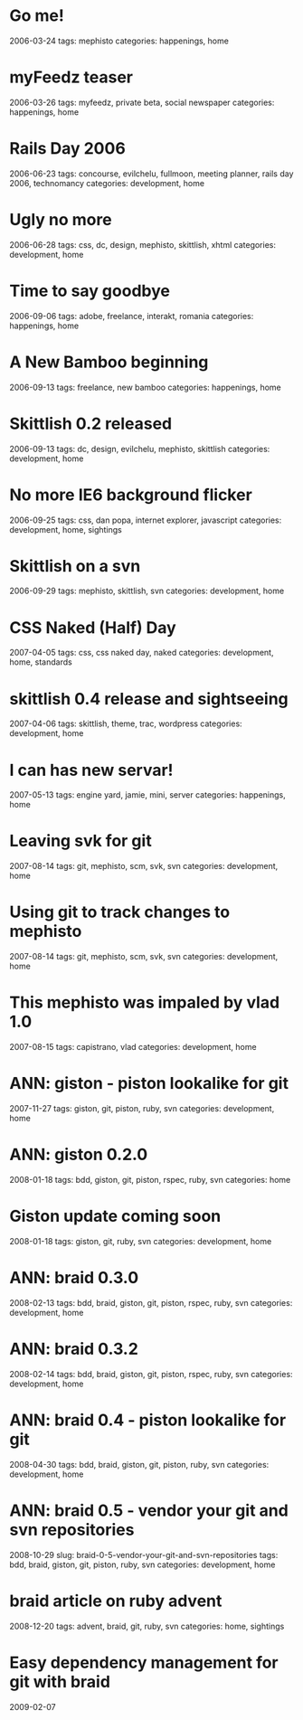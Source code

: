 # Go me!
  2006-03-24
  tags: mephisto
  categories: happenings, home

# myFeedz teaser
  2006-03-26
  tags: myfeedz, private beta, social newspaper
  categories: happenings, home

# Rails Day 2006
  2006-06-23
  tags: concourse, evilchelu, fullmoon, meeting planner, rails day 2006, technomancy
  categories: development, home

# Ugly no more
  2006-06-28
  tags: css, dc, design, mephisto, skittlish, xhtml
  categories: development, home

# Time to say goodbye
  2006-09-06
  tags: adobe, freelance, interakt, romania
  categories: happenings, home

# A New Bamboo beginning
  2006-09-13
  tags: freelance, new bamboo
  categories: happenings, home

# Skittlish 0.2 released
  2006-09-13
  tags: dc, design, evilchelu, mephisto, skittlish
  categories: development, home

# No more IE6 background flicker
  2006-09-25
  tags: css, dan popa, internet explorer, javascript
  categories: development, home, sightings

# Skittlish on a svn
  2006-09-29
  tags: mephisto, skittlish, svn
  categories: development, home

# CSS Naked (Half) Day
  2007-04-05
  tags: css, css naked day, naked
  categories: development, home, standards

# skittlish 0.4 release and sightseeing
  2007-04-06
  tags: skittlish, theme, trac, wordpress
  categories: development, home

# I can has new servar!
  2007-05-13
  tags: engine yard, jamie, mini, server
  categories: happenings, home

# Leaving svk for git
  2007-08-14
  tags: git, mephisto, scm, svk, svn
  categories: development, home

# Using git to track changes to mephisto
  2007-08-14
  tags: git, mephisto, scm, svk, svn
  categories: development, home

# This mephisto was impaled by vlad 1.0
  2007-08-15
  tags: capistrano, vlad
  categories: development, home

# ANN: giston - piston lookalike for git
  2007-11-27
  tags: giston, git, piston, ruby, svn
  categories: development, home

# ANN: giston 0.2.0
  2008-01-18
  tags: bdd, giston, git, piston, rspec, ruby, svn
  categories: home

# Giston update coming soon
  2008-01-18
  tags: giston, git, ruby, svn
  categories: development, home

# ANN: braid 0.3.0
  2008-02-13
  tags: bdd, braid, giston, git, piston, rspec, ruby, svn
  categories: development, home

# ANN: braid 0.3.2
  2008-02-14
  tags: bdd, braid, giston, git, piston, rspec, ruby, svn
  categories: development, home

# ANN: braid 0.4 - piston lookalike for git
  2008-04-30
  tags: bdd, braid, giston, git, piston, ruby, svn
  categories: development, home

# ANN: braid 0.5 - vendor your git and svn repositories
  2008-10-29
  slug: braid-0-5-vendor-your-git-and-svn-repositories
  tags: bdd, braid, giston, git, piston, ruby, svn
  categories: development, home

# braid article on ruby advent
  2008-12-20
  tags: advent, braid, git, ruby, svn
  categories: home, sightings

# Easy dependency management for git with braid
  2009-02-07

